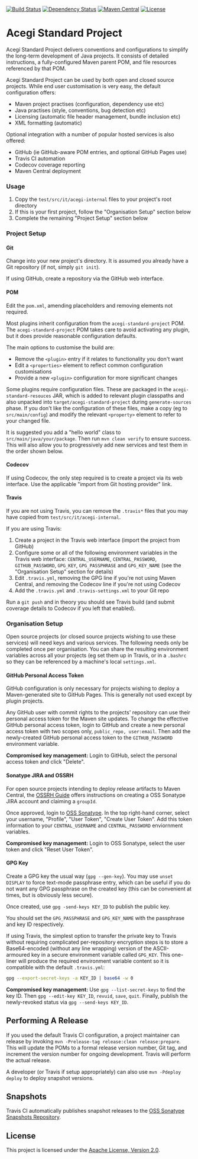 [![Build Status](https://travis-ci.org/acegi/xml-format-maven-plugin.svg?branch=master)](https://travis-ci.org/acegi/acegi-standard-project)
[![Dependency Status](https://www.versioneye.com/user/projects/579705114fe918004d2bf7d2/badge.svg?style=flat-square)](https://www.versioneye.com/user/projects/579705114fe918004d2bf7d2)
[![Maven Central](https://img.shields.io/maven-central/v/au.com.acegi/acegi-standard-project.svg?maxAge=3600)](http://search.maven.org/#search%7Cga%7C1%7Cg%3A%22au.com.acegi%22%20AND%20a%3A%22acegi-standard-project%22)
[![License](https://img.shields.io/hexpm/l/plug.svg?maxAge=2592000)](http://www.apache.org/licenses/LICENSE-2.0.txt)

# Acegi Standard Project

Acegi Standard Project delivers conventions and configurations to simplify the
long-term development of Java projects. It consists of detailed instructions, a
fully-configured Maven parent POM, and file resources referenced by that POM.

Acegi Standard Project can be used by both open and closed source projects.
While end user customisation is very easy, the default configuration offers:

* Maven project practises (configuration, dependency use etc)
* Java practises (style, conventions, bug detection etc)
* Licensing (automatic file header management, bundle inclusion etc)
* XML formatting (automatic)

Optional integration with a number of popular hosted services is also offered:

* GitHub (ie GitHub-aware POM entries, and optional GitHub Pages use)
* Travis CI automation
* Codecov coverage reporting
* Maven Central deployment

### Usage

1. Copy the `test/src/it/acegi-internal` files to your project's root directory
2. If this is your first project, follow the "Organisation Setup" section below
3. Complete the remaining "Project Setup" section below

### Project Setup

#### Git

Change into your new project's directory. It is assumed you already have a
Git repository (if not, simply `git init`).

If using GitHub, create a repository via the GitHub web interface.

#### POM

Edit the `pom.xml`, amending placeholders and removing elements not required.

Most plugins inherit configuration from the `acegi-standard-project` POM. The
`acegi-standard-project` POM takes care to avoid activating any plugin, but it
does provide reasonable configuration defaults.

The main options to customise the build are:

* Remove the `<plugin>` entry if it relates to functionality you don't want
* Edit a `<properties>` element to reflect common configuration customisations
* Provide a new `<plugin>` configuration for more significant changes

Some plugins require configuration files. These are packaged in the
`acegi-standard-resouces` JAR, which is added to relevant plugin classpaths and
also unpacked into `target/acegi-standard-project` during `generate-sources`
phase. If you don't like the configuration of these files, make a copy (eg to
`src/main/config`) and modify the relevant `<property>` element to refer to your
changed file.

It is suggested you add a "hello world" class to `src/main/java/your/package`.
Then run `mvn clean verify` to ensure success. This will also allow you to
progressively add new services and test them in the order shown below.

#### Codecov

If using Codecov, the only step required is to create a project via its web
interface. Use the applicable "import from Git hosting provider" link.

#### Travis

If you are not using Travis, you can remove the `.travis*` files that you may
have copied from `test/src/it/acegi-internal`.

If you are using Travis:

1. Create a project in the Travis web interface (import the project from GitHub)
2. Configure some or all of the following environment variables in the Travis
   web interface: `CENTRAL_USERNAME`, `CENTRAL_PASSWORD`, `GITHUB_PASSWORD`,
   `GPG_KEY`, `GPG_PASSPHRASE` and `GPG_KEY_NAME` (see the "Organisation Setup"
   section for details)
3. Edit `.travis.yml`, removing the GPG line if you're not using Maven Central,
   and removing the Codecov line if you're not using Codecov
4. Add the `.travis.yml` and `.travis-settings.xml` to your Git repo

Run a `git push` and in theory you should see Travis build (and submit coverage
details to Codecov if you left that enabled).

### Organisation Setup

Open source projects (or closed source projects wishing to use these services)
will need keys and various services. The following needs only be completed once
per organisation. You can share the resulting environment variables across all
your projects (eg set them up in Travis, or in a `.bashrc` so they can be
referenced by a machine's local `settings.xml`.

#### GitHub Personal Access Token

GitHub configuration is only necessary for projects wishing to deploy a
Maven-generated site to GitHub Pages. This is generally not used except by
plugin projects.

Any GitHub user with commit rights to the projects' repository can use their
personal access token for the Maven site updates. To change the effective GitHub
personal access token, login to GitHub and create a new personal access token
with two scopes only, `public_repo, user:email`. Then add the newly-created
GitHub personal access token to the `GITHUB_PASSWORD` environment variable.

**Compromised key management:** Login to GitHub, select the personal access
token and click "Delete".

#### Sonatype JIRA and OSSRH

For open source projects intending to deploy release artifacts to Maven Central,
the [OSSRH Guide](http://central.sonatype.org/pages/ossrh-guide.html) offers
instructions on creating a OSS Sonatype JIRA account and claiming a `groupId`.

Once approved, login to [OSS Sonatype](https://oss.sonatype.org/). In the top
right-hand corner, select your username, "Profile", "User Token", "Create User
Token". Add this token information to your `CENTRAL_USERNAME` and
`CENTRAL_PASSWORD` enviornment variables.

**Compromised key management:** Login to OSS Sonatype, select the user token and
click "Reset User Token".

#### GPG Key

Create a GPG key the usual way (`gpg --gen-key`). You may use `unset DISPLAY`
to force text-mode passphrase entry, which can be useful if you do not want any
GPG passphrase on the created key (this can be convenient at times, but is
obviously less secure).

Once created, use `gpg -send-keys KEY_ID` to publish the public key.

You should set the `GPG_PASSPHRASE` and `GPG_KEY_NAME` with the passphrase and
key ID respectively.

If using Travis, the simplest option to transfer the private key to Travis
without requiring complicated per-repository encryption steps is to store a
Base64-encoded (without any line wrapping) version of the ASCII-armoured key in
a secure environment variable called `GPG_KEY`. This one-liner will produce the
required environment variable content so it is compatible with the default
`.travis.yml`:

``` bash
gpg --export-secret-keys -a KEY_ID | base64 -w 0
```

**Compromised key management:** Use `gpg --list-secret-keys` to find the key ID.
Then `gpg --edit-key KEY_ID`, `revuid`, `save`, `quit`. Finally, publish the
newly-revoked status via `gpg --send-keys KEY_ID`.

## Performing A Release

If you used the default Travis CI configuration, a project maintainer can
release by invoking `mvn -Prelease-tag release:clean release:prepare`. This will
update the POMs to a formal release version number, Git tag, and increment the
version number for ongoing development. Travis will perform the actual release.

A developer (or Travis if setup appropriately) can also use
`mvn -Pdeploy deploy` to deploy snapshot versions.

## Snapshots

Travis CI automatically publishes snapshot releases to the
[OSS Sonatype Snapshots Repository](https://oss.sonatype.org/content/repositories/snapshots/au/com/acegi/acegi-standard-project).

## License

This project is licensed under the
[Apache License, Version 2.0](http://www.apache.org/licenses/LICENSE-2.0.html).
